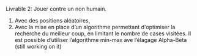 Livrable 2:
Jouer contre un non humain.
1. Avec des positions aléatoires,
2. Avec la mise en place d’un algorithme permettant d'optimiser la recherche du meilleur coup, en limitant le nombre de cases visitées. Il est possible d’utiliser l’algorithme min-max ave l’élagage Alpha-Beta (still working on it)
